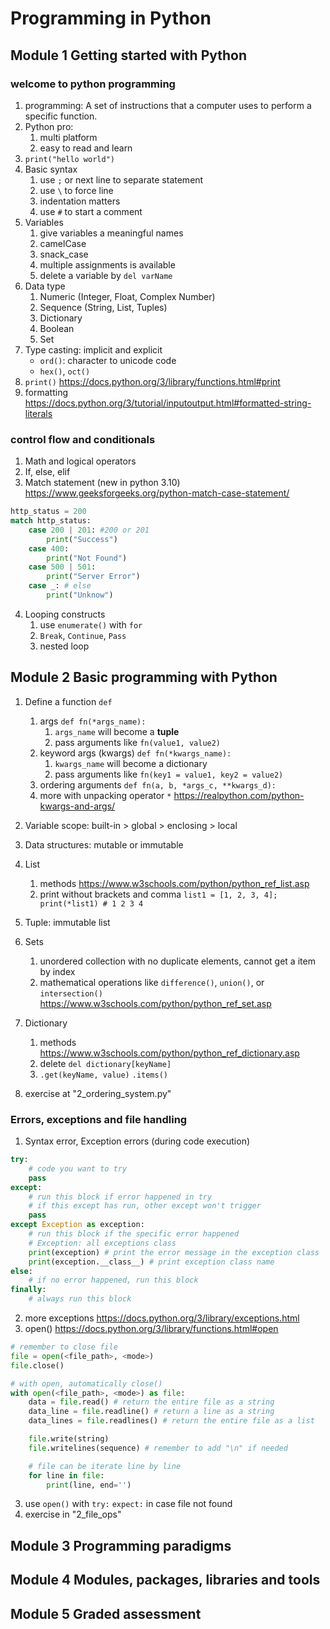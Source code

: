 # Programming in Python
## Module 1 Getting started with Python
### welcome to python programming
1. programming: A set of instructions that a computer uses to perform a specific function.
2. Python pro:
    1. multi platform
    2. easy to read and learn
3. `print("hello world")`
4. Basic syntax
    1. use `;` or next line to separate statement
    2. use `\` to force line
    3. indentation matters
    4. use `#` to start a comment
5. Variables
    1. give variables a meaningful names
    2. camelCase
    3. snack_case
    4. multiple assignments is available
    5. delete a variable by `del varName`
6. Data type
    1. Numeric (Integer, Float, Complex Number)
    2. Sequence (String, List, Tuples)
    3. Dictionary
    4. Boolean
    5. Set
7. Type casting: implicit and explicit
    - `ord()`: character to unicode code
    - `hex()`, `oct()`
8. `print()` https://docs.python.org/3/library/functions.html#print
9. formatting https://docs.python.org/3/tutorial/inputoutput.html#formatted-string-literals

### control flow and conditionals
1. Math and logical operators
2. If, else, elif
3. Match statement (new in python 3.10) https://www.geeksforgeeks.org/python-match-case-statement/
```py
http_status = 200
match http_status:
    case 200 | 201: #200 or 201
        print("Success")
    case 400:
        print("Not Found")
    case 500 | 501:
        print("Server Error")
    case _: # else
        print("Unknow")
```

4. Looping constructs
    1. use `enumerate()` with `for`
    2. `Break`, `Continue`, `Pass`
    3. nested loop

## Module 2 Basic programming with Python
1. Define a function `def`
    1. args `def fn(*args_name):`
        1. `args_name` will become a **tuple**
        2. pass arguments like `fn(value1, value2)`
    2. keyword args (kwargs) `def fn(*kwargs_name):`
        1. `kwargs_name` will become a dictionary
        2. pass arguments like `fn(key1 = value1, key2 = value2)`
    3. ordering arguments `def fn(a, b, *args_c, **kwargs_d):`
    4. more with unpacking operator `*` https://realpython.com/python-kwargs-and-args/
2. Variable scope: built-in > global > enclosing > local
3. Data structures: mutable or immutable
4. List 
    1. methods https://www.w3schools.com/python/python_ref_list.asp
    2. print without brackets and comma `list1 = [1, 2, 3, 4]; print(*list1) # 1 2 3 4 `
5. Tuple: immutable list
6. Sets
    1. unordered collection with no duplicate elements, cannot get a item by index
    2. mathematical operations like `difference()`, `union()`, or `intersection()` https://www.w3schools.com/python/python_ref_set.asp
7. Dictionary
    1. methods https://www.w3schools.com/python/python_ref_dictionary.asp
    2. delete `del dictionary[keyName]`
    3. `.get(keyName, value)` `.items()`

8. exercise at "2_ordering_system.py"

### Errors, exceptions and file handling
1. Syntax error, Exception errors (during code execution)
```py
try:
    # code you want to try
    pass
except:
    # run this block if error happened in try
    # if this except has run, other except won't trigger
    pass
except Exception as exception: 
    # run this block if the specific error happened
    # Exception: all exceptions class
    print(exception) # print the error message in the exception class
    print(exception.__class__) # print exception class name
else:
    # if no error happened, run this block
finally:
    # always run this block
```
2. more exceptions https://docs.python.org/3/library/exceptions.html
3. open() https://docs.python.org/3/library/functions.html#open
```py
# remember to close file
file = open(<file_path>, <mode>)
file.close()

# with open, automatically close()
with open(<file_path>, <mode>) as file:
    data = file.read() # return the entire file as a string
    data_line = file.readline() # return a line as a string
    data_lines = file.readlines() # return the entire file as a list

    file.write(string)
    file.writelines(sequence) # remember to add "\n" if needed

    # file can be iterate line by line
    for line in file:
        print(line, end='')
```
3. use `open()` with `try:` `expect:` in case file not found
4. exercise in "2_file_ops"


## Module 3 Programming paradigms


## Module 4 Modules, packages, libraries and tools
## Module 5 Graded assessment